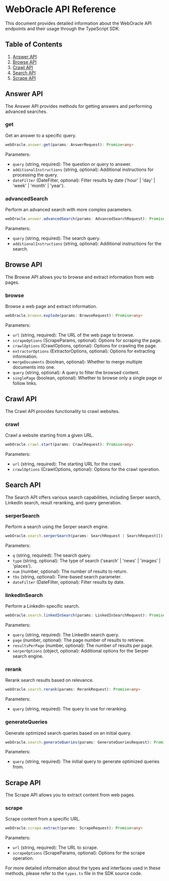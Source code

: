 # WebOracle API Reference

This document provides detailed information about the WebOracle API endpoints and their usage through the TypeScript SDK.

## Table of Contents

1. [Answer API](#answer-api)
2. [Browse API](#browse-api)
3. [Crawl API](#crawl-api)
4. [Search API](#search-api)
5. [Scrape API](#scrape-api)

## Answer API

The Answer API provides methods for getting answers and performing advanced searches.

### get

Get an answer to a specific query.

```typescript
webOracle.answer.get(params: AnswerRequest): Promise<any>
```

Parameters:

- `query` (string, required): The question or query to answer.
- `additionalInstructions` (string, optional): Additional instructions for processing the query.
- `dateFilter` (DateFilter, optional): Filter results by date ('hour' | 'day' | 'week' | 'month' | 'year').

### advancedSearch

Perform an advanced search with more complex parameters.

```typescript
webOracle.answer.advancedSearch(params: AdvancedSearchRequest): Promise<any>
```

Parameters:

- `query` (string, required): The search query.
- `additionalInstructions` (string, optional): Additional instructions for the search.

## Browse API

The Browse API allows you to browse and extract information from web pages.

### browse

Browse a web page and extract information.

```typescript
webOracle.browse.explode(params: BrowseRequest): Promise<any>
```

Parameters:

- `url` (string, required): The URL of the web page to browse.
- `scrapeOptions` (ScrapeParams, optional): Options for scraping the page.
- `crawlOptions` (CrawlOptions, optional): Options for crawling the page.
- `extractorOptions` (ExtractorOptions, optional): Options for extracting information.
- `mergeDocuments` (boolean, optional): Whether to merge multiple documents into one.
- `query` (string, optional): A query to filter the browsed content.
- `singlePage` (boolean, optional): Whether to browse only a single page or follow links.

## Crawl API

The Crawl API provides functionality to crawl websites.

### crawl

Crawl a website starting from a given URL.

```typescript
webOracle.crawl.start(params: CrawlRequest): Promise<any>
```

Parameters:

- `url` (string, required): The starting URL for the crawl.
- `crawlOptions` (CrawlOptions, optional): Options for the crawl operation.

## Search API

The Search API offers various search capabilities, including Serper search, LinkedIn search, result reranking, and query generation.

### serperSearch

Perform a search using the Serper search engine.

```typescript
webOracle.search.serperSearch(params: SearchRequest | SearchRequest[]): Promise<any>
```

Parameters:

- `q` (string, required): The search query.
- `type` (string, optional): The type of search ('search' | 'news' | 'images' | 'places').
- `num` (number, optional): The number of results to return.
- `tbs` (string, optional): Time-based search parameter.
- `dateFilter` (DateFilter, optional): Filter results by date.

### linkedInSearch

Perform a LinkedIn-specific search.

```typescript
webOracle.search.linkedInSearch(params: LinkedInSearchRequest): Promise<any>
```

Parameters:

- `query` (string, required): The LinkedIn search query.
- `page` (number, optional): The page number of results to retrieve.
- `resultsPerPage` (number, optional): The number of results per page.
- `serperOptions` (object, optional): Additional options for the Serper search engine.

### rerank

Rerank search results based on relevance.

```typescript
webOracle.search.rerank(params: RerankRequest): Promise<any>
```

Parameters:

- `query` (string, required): The query to use for reranking.

### generateQueries

Generate optimized search queries based on an initial query.

```typescript
webOracle.search.generateQueries(params: GenerateQueriesRequest): Promise<any>
```

Parameters:

- `query` (string, required): The initial query to generate optimized queries from.

## Scrape API

The Scrape API allows you to extract content from web pages.

### scrape

Scrape content from a specific URL.

```typescript
webOracle.scrape.extract(params: ScrapeRequest): Promise<any>
```

Parameters:

- `url` (string, required): The URL to scrape.
- `scrapeOptions` (ScrapeParams, optional): Options for the scrape operation.

For more detailed information about the types and interfaces used in these methods, please refer to the `types.ts` file in the SDK source code.

